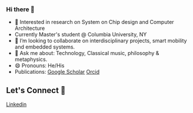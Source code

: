 ### Hi there 👋

- 🌱 Interested in research on System on Chip design and Computer Architecture 
- Currently Master's student @ Columbia University, NY
- 👯 I’m looking to collaborate on interdisciplinary projects, smart mobility and embedded systems. 
- 💬 Ask me about: Technology, Classical music, philosophy & metaphysics. 
- 😄 Pronouns: He/His
- Publications: [Google Scholar](https://scholar.google.co.in/citations?user=8ywhEMYAAAAJ&hl=en) [Orcid](https://orcid.org/0000-0001-8335-8806/) 

## Let's Connect 🔗
[Linkedin](https://linkedin.com/in/srivatsan-raveendran/)
